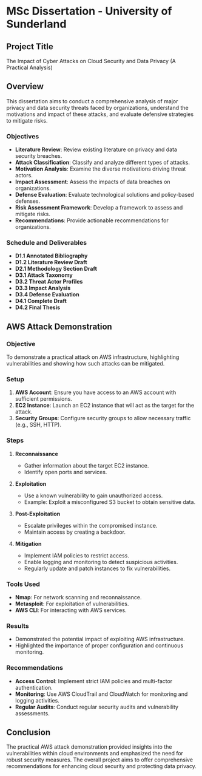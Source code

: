 # MSc Dissertation - University of Sunderland

## Project Title
The Impact of Cyber Attacks on Cloud Security and Data Privacy (A Practical Analysis)

## Overview
This dissertation aims to conduct a comprehensive analysis of major privacy and data security threats faced by organizations, understand the motivations and impact of these attacks, and evaluate defensive strategies to mitigate risks.

### Objectives
- **Literature Review**: Review existing literature on privacy and data security breaches.
- **Attack Classification**: Classify and analyze different types of attacks.
- **Motivation Analysis**: Examine the diverse motivations driving threat actors.
- **Impact Assessment**: Assess the impacts of data breaches on organizations.
- **Defense Evaluation**: Evaluate technological solutions and policy-based defenses.
- **Risk Assessment Framework**: Develop a framework to assess and mitigate risks.
- **Recommendations**: Provide actionable recommendations for organizations.

### Schedule and Deliverables
- **D1.1 Annotated Bibliography**
- **D1.2 Literature Review Draft**
- **D2.1 Methodology Section Draft**
- **D3.1 Attack Taxonomy**
- **D3.2 Threat Actor Profiles**
- **D3.3 Impact Analysis**
- **D3.4 Defense Evaluation**
- **D4.1 Complete Draft**
- **D4.2 Final Thesis**

## AWS Attack Demonstration

### Objective
To demonstrate a practical attack on AWS infrastructure, highlighting vulnerabilities and showing how such attacks can be mitigated.

### Setup
1. **AWS Account**: Ensure you have access to an AWS account with sufficient permissions.
2. **EC2 Instance**: Launch an EC2 instance that will act as the target for the attack.
3. **Security Groups**: Configure security groups to allow necessary traffic (e.g., SSH, HTTP).

### Steps
1. **Reconnaissance**
   - Gather information about the target EC2 instance.
   - Identify open ports and services.

2. **Exploitation**
   - Use a known vulnerability to gain unauthorized access.
   - Example: Exploit a misconfigured S3 bucket to obtain sensitive data.

3. **Post-Exploitation**
   - Escalate privileges within the compromised instance.
   - Maintain access by creating a backdoor.

4. **Mitigation**
   - Implement IAM policies to restrict access.
   - Enable logging and monitoring to detect suspicious activities.
   - Regularly update and patch instances to fix vulnerabilities.


### Tools Used
- **Nmap**: For network scanning and reconnaissance.
- **Metasploit**: For exploitation of vulnerabilities.
- **AWS CLI**: For interacting with AWS services.

### Results
- Demonstrated the potential impact of exploiting AWS infrastructure.
- Highlighted the importance of proper configuration and continuous monitoring.

### Recommendations
- **Access Control**: Implement strict IAM policies and multi-factor authentication.
- **Monitoring**: Use AWS CloudTrail and CloudWatch for monitoring and logging activities.
- **Regular Audits**: Conduct regular security audits and vulnerability assessments.

## Conclusion
The practical AWS attack demonstration provided insights into the vulnerabilities within cloud environments and emphasized the need for robust security measures. The overall project aims to offer comprehensive recommendations for enhancing cloud security and protecting data privacy.
